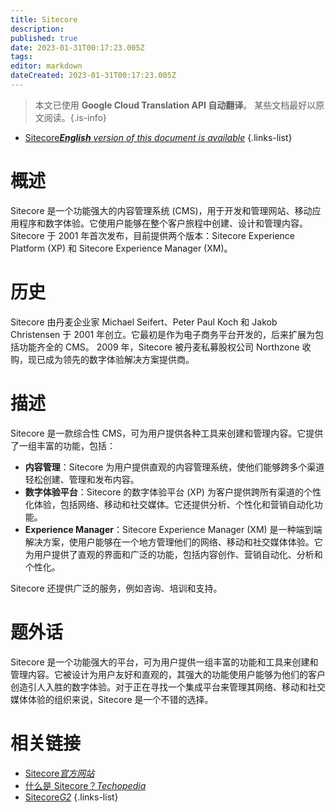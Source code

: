 ```yaml
---
title: Sitecore
description: 
published: true
date: 2023-01-31T00:17:23.005Z
tags: 
editor: markdown
dateCreated: 2023-01-31T00:17:23.005Z
---
```


> 本文已使用 **Google Cloud Translation API 自动翻译**。
某些文档最好以原文阅读。{.is-info}
- [Sitecore***English** version of this document is available*](/en/Knowledge-base/Dictionary/sitecore)
{.links-list}

    
# 概述
Sitecore 是一个功能强大的内容管理系统 (CMS)，用于开发和管理网站、移动应用程序和数字体验。它使用户能够在整个客户旅程中创建、设计和管理内容。 Sitecore 于 2001 年首次发布，目前提供两个版本：Sitecore Experience Platform (XP) 和 Sitecore Experience Manager (XM)。

# 历史
Sitecore 由丹麦企业家 Michael Seifert、Peter Paul Koch 和 Jakob Christensen 于 2001 年创立。它最初是作为电子商务平台开发的，后来扩展为包括功能齐全的 CMS。 2009 年，Sitecore 被丹麦私募股权公司 Northzone 收购，现已成为领先的数字体验解决方案提供商。

# 描述
Sitecore 是一款综合性 CMS，可为用户提供各种工具来创建和管理内容。它提供了一组丰富的功能，包括：

- **内容管理**：Sitecore 为用户提供直观的内容管理系统，使他们能够跨多个渠道轻松创建、管理和发布内容。
- **数字体验平台**：Sitecore 的数字体验平台 (XP) 为客户提供跨所有渠道的个性化体验，包括网络、移动和社交媒体。它还提供分析、个性化和营销自动化功能。
- **Experience Manager**：Sitecore Experience Manager (XM) 是一种端到端解决方案，使用户能够在一个地方管理他们的网络、移动和社交媒体体验。它为用户提供了直观的界面和广泛的功能，包括内容创作、营销自动化、分析和个性化。

Sitecore 还提供广泛的服务，例如咨询、培训和支持。

# 题外话
Sitecore 是一个功能强大的平台，可为用户提供一组丰富的功能和工具来创建和管理内容。它被设计为用户友好和直观的，其强大的功能使用户能够为他们的客户创造引人入胜的数字体验。对于正在寻找一个集成平台来管理其网络、移动和社交媒体体验的组织来说，Sitecore 是一个不错的选择。

# 相关链接
- [Sitecore*官方网站*](https://www.sitecore.com/)
- [什么是 Sitecore？*Techopedia*](https://www.techopedia.com/definition/30985/sitecore)
- [Sitecore*G2*](https://www.g2.com/products/sitecore/reviews)
{.links-list}
